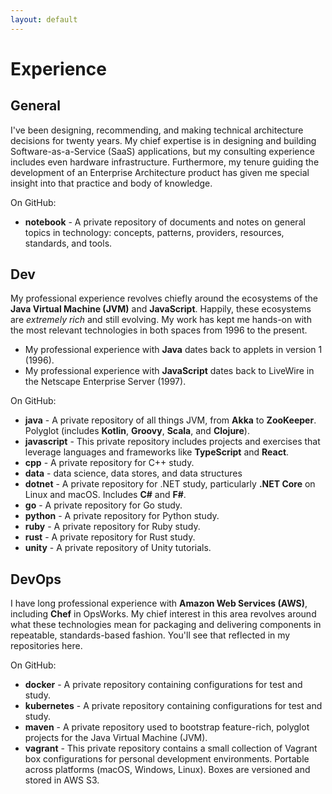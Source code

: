 ```yaml
---
layout: default
---
```


# Experience

## General

I've been designing, recommending, and making technical architecture decisions for twenty years. My chief expertise is in designing and building Software-as-a-Service (SaaS) applications, but my consulting experience includes even hardware infrastructure. Furthermore, my tenure guiding the development of an Enterprise Architecture product has given me special insight into that practice and body of knowledge.

On GitHub:

- **notebook** - A private repository of documents and notes on general topics in technology: concepts, patterns, providers, resources, standards, and tools.

## Dev

My professional experience revolves chiefly around the ecosystems of the **Java Virtual Machine (JVM)** and **JavaScript**. Happily, these ecosystems are _extremely rich_ and still evolving. My work has kept me hands-on with the most relevant technologies in both spaces from 1996 to the present.

- My professional experience with **Java** dates back to applets in version 1 (1996). 
- My professional experience with **JavaScript** dates back to LiveWire in the Netscape Enterprise Server (1997).

On GitHub:

- **java** - A private repository of all things JVM, from **Akka** to **ZooKeeper**. Polyglot (includes **Kotlin**, **Groovy**, **Scala**, and **Clojure**).
- **javascript** - This private repository includes projects and exercises that leverage languages and frameworks like **TypeScript** and **React**.
- **cpp** - A private repository for C++ study.
- **data** - data science, data stores, and data structures
- **dotnet** - A private repository for .NET study, particularly **.NET Core** on Linux and macOS. Includes **C#** and **F#**.
- **go** - A private repository for Go study.
- **python** - A private repository for Python study.
- **ruby** - A private repository for Ruby study.
- **rust** - A private repository for Rust study.
- **unity** - A private repository of Unity tutorials.

## DevOps

I have long professional experience with **Amazon Web Services (AWS)**, including **Chef** in OpsWorks. My chief interest in this area revolves around what these technologies mean for packaging and delivering components in repeatable, standards-based fashion. You'll see that reflected in my repositories here.

On GitHub:

- **docker** - A private repository containing configurations for test and study.
- **kubernetes** - A private repository containing configurations for test and study.
- **maven** - A private repository used to bootstrap feature-rich, polyglot projects for the Java Virtual Machine (JVM).
- **vagrant** - This private repository contains a small collection of Vagrant box configurations for personal development environments. Portable across platforms (macOS, Windows, Linux). Boxes are versioned and stored in AWS S3.